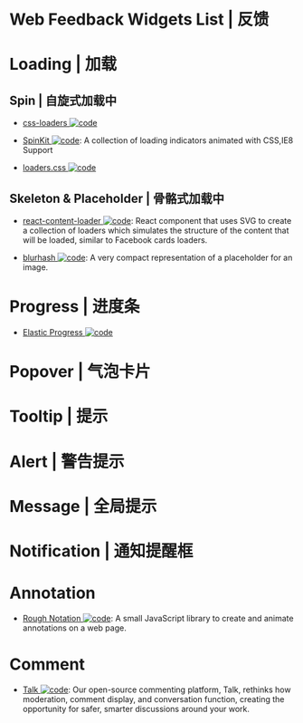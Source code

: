 # Web Feedback Widgets List | 反馈

# Loading | 加载

## Spin | 自旋式加载中

- [css-loaders ![code](https://ng-tech.icu/assets/code.svg)](https://github.com/lukehaas/css-loaders)

- [SpinKit ![code](https://ng-tech.icu/assets/code.svg)](https://github.com/tobiasahlin/SpinKit): A collection of loading indicators animated with CSS,IE8 Support

- [loaders.css ![code](https://ng-tech.icu/assets/code.svg)](https://github.com/ConnorAtherton/loaders.css)

## Skeleton & Placeholder | 骨骼式加载中

- [react-content-loader ![code](https://ng-tech.icu/assets/code.svg)](https://github.com/danilowoz/react-content-loader): React component that uses SVG to create a collection of loaders which simulates the structure of the content that will be loaded, similar to Facebook cards loaders.

- [blurhash ![code](https://ng-tech.icu/assets/code.svg)](https://github.com/woltapp/blurhash): A very compact representation of a placeholder for an image.

# Progress | 进度条

- [Elastic Progress ![code](https://ng-tech.icu/assets/code.svg)](https://github.com/codrops/ElasticProgress)

# Popover | 气泡卡片

# Tooltip | 提示

# Alert | 警告提示

# Message | 全局提示

# Notification | 通知提醒框

# Annotation

- [Rough Notation ![code](https://ng-tech.icu/assets/code.svg)](https://roughnotation.com): A small JavaScript library to create and animate annotations on a web page.

# Comment

- [Talk ![code](https://ng-tech.icu/assets/code.svg)](https://github.com/coralproject/talk): Our open-source commenting platform, Talk, rethinks how moderation, comment display, and conversation function, creating the opportunity for safer, smarter discussions around your work.
